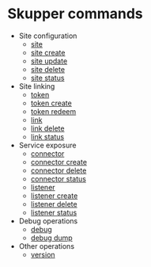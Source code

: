# Skupper commands

- Site configuration
  - [site](site.html)
  - [site create](site-create.html)
  - [site update](site-update.html)
  - [site delete](site-delete.html)
  - [site status](site-status.html)
- Site linking
  - [token](token.html)
  - [token create](token-create.html)
  - [token redeem](token-redeem.html)
  - [link](link.html)
  - [link delete](link-delete.html)
  - [link status](link-status.html)
- Service exposure
  - [connector](connector.html)
  - [connector create](connector-create.html)
  - [connector delete](connector-delete.html)
  - [connector status](connector-status.html)
  - [listener](listener.html)
  - [listener create](listener-create.html)
  - [listener delete](listener-delete.html)
  - [listener status](listener-status.html)
- Debug operations
  - [debug](debug.html)
  - [debug dump](debug-dump.html)
- Other operations
  - [version](version.html)